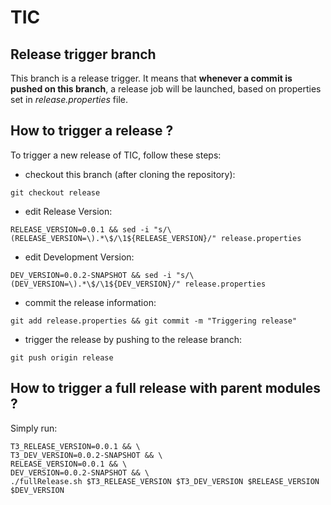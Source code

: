 # TIC

## Release trigger branch

This branch is a release trigger. It means that **whenever a commit is pushed on this branch**, a release job will be launched, based on properties set in *release.properties* file.

## How to trigger a release ?

To trigger a new release of TIC, follow these steps:

* checkout this branch (after cloning the repository):
```shell
git checkout release
```

* edit Release Version:
```shell
RELEASE_VERSION=0.0.1 && sed -i "s/\(RELEASE_VERSION=\).*\$/\1${RELEASE_VERSION}/" release.properties
```

* edit Development Version:
```shell
DEV_VERSION=0.0.2-SNAPSHOT && sed -i "s/\(DEV_VERSION=\).*\$/\1${DEV_VERSION}/" release.properties
```

* commit the release information:
```shell
git add release.properties && git commit -m "Triggering release"
```

* trigger the release by pushing to the release branch:
```shell
git push origin release
```

## How to trigger a full release with parent modules ?

Simply run:
```shell
T3_RELEASE_VERSION=0.0.1 && \
T3_DEV_VERSION=0.0.2-SNAPSHOT && \
RELEASE_VERSION=0.0.1 && \
DEV_VERSION=0.0.2-SNAPSHOT && \
./fullRelease.sh $T3_RELEASE_VERSION $T3_DEV_VERSION $RELEASE_VERSION $DEV_VERSION
```
